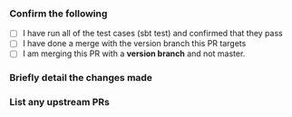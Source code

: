 ### Confirm the following

- [ ] I have run all of the test cases (sbt test) and confirmed that they pass
- [ ] I have done a merge with the version branch this PR targets
- [ ] I am merging this PR with a **version branch** and not master.

### Briefly detail the changes made


### List any upstream PRs
